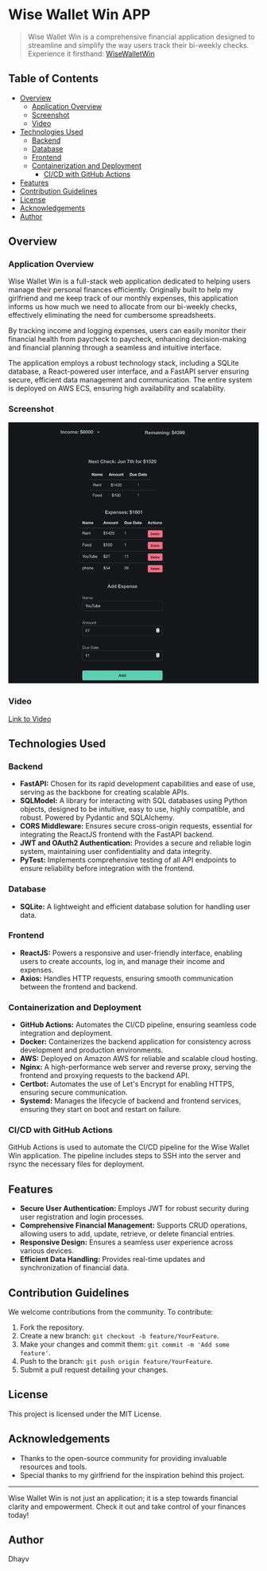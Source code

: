 # Wise Wallet Win APP

> Wise Wallet Win is a comprehensive financial application designed to streamline and simplify the way users track their bi-weekly checks. Experience it firsthand: [WiseWalletWin](https://wisewalletwin.com)

## Table of Contents

- [Overview](#overview)
  - [Application Overview](#application-overview)
  - [Screenshot](#screenshot)
  - [Video](#video)
- [Technologies Used](#technologies-used)
  - [Backend](#backend)
  - [Database](#database)
  - [Frontend](#frontend)
  - [Containerization and Deployment](#containerization-and-deployment)
    - [CI/CD with GitHub Actions](ci/cd-with-gitHub-ctions)
- [Features](#features)
- [Contribution Guidelines](#contribution-guidelines)
- [License](#license)
- [Acknowledgements](#acknowledgements)
- [Author](#author)

## Overview

### Application Overview

Wise Wallet Win is a full-stack web application dedicated to helping users manage their personal finances efficiently. Originally built to help my girlfriend and me keep track of our monthly expenses, this application informs us how much we need to allocate from our bi-weekly checks, effectively eliminating the need for cumbersome spreadsheets.

By tracking income and logging expenses, users can easily monitor their financial health from paycheck to paycheck, enhancing decision-making and financial planning through a seamless and intuitive interface.

The application employs a robust technology stack, including a SQLite database, a React-powered user interface, and a FastAPI server ensuring secure, efficient data management and communication. The entire system is deployed on AWS ECS, ensuring high availability and scalability.

### Screenshot

![Alt](./images/screenshot.png)

### Video

[Link to Video](./images/video.mov)

## Technologies Used

### Backend

- **FastAPI:** Chosen for its rapid development capabilities and ease of use, serving as the backbone for creating scalable APIs.
- **SQLModel:** A library for interacting with SQL databases using Python objects, designed to be intuitive, easy to use, highly compatible, and robust. Powered by Pydantic and SQLAlchemy.
- **CORS Middleware:** Ensures secure cross-origin requests, essential for integrating the ReactJS frontend with the FastAPI backend.
- **JWT and OAuth2 Authentication:** Provides a secure and reliable login system, maintaining user confidentiality and data integrity.
- **PyTest:** Implements comprehensive testing of all API endpoints to ensure reliability before integration with the frontend.

### Database

- **SQLite:** A lightweight and efficient database solution for handling user data.

### Frontend

- **ReactJS:** Powers a responsive and user-friendly interface, enabling users to create accounts, log in, and manage their income and expenses.
- **Axios:** Handles HTTP requests, ensuring smooth communication between the frontend and backend.

### Containerization and Deployment

- **GitHub Actions:** Automates the CI/CD pipeline, ensuring seamless code integration and deployment.
- **Docker:** Containerizes the backend application for consistency across development and production environments.
- **AWS:** Deployed on Amazon AWS for reliable and scalable cloud hosting.
- **Nginx:** A high-performance web server and reverse proxy, serving the frontend and proxying requests to the backend API.
- **Certbot:** Automates the use of Let's Encrypt for enabling HTTPS, ensuring secure communication.
- **Systemd:** Manages the lifecycle of backend and frontend services, ensuring they start on boot and restart on failure.

### CI/CD with GitHub Actions

GitHub Actions is used to automate the CI/CD pipeline for the Wise Wallet Win application. The pipeline includes steps to SSH into the server and rsync the necessary files for deployment.

## Features

- **Secure User Authentication:** Employs JWT for robust security during user registration and login processes.
- **Comprehensive Financial Management:** Supports CRUD operations, allowing users to add, update, retrieve, or delete financial entries.
- **Responsive Design:** Ensures a seamless user experience across various devices.
- **Efficient Data Handling:** Provides real-time updates and synchronization of financial data.

## Contribution Guidelines

We welcome contributions from the community. To contribute:

1. Fork the repository.
2. Create a new branch: `git checkout -b feature/YourFeature`.
3. Make your changes and commit them: `git commit -m 'Add some feature'`.
4. Push to the branch: `git push origin feature/YourFeature`.
5. Submit a pull request detailing your changes.

## License

This project is licensed under the MIT License.

## Acknowledgements

- Thanks to the open-source community for providing invaluable resources and tools.
- Special thanks to my girlfriend for the inspiration behind this project.

---

Wise Wallet Win is not just an application; it is a step towards financial clarity and empowerment. Check it out and take control of your finances today!

## Author

Dhayv

